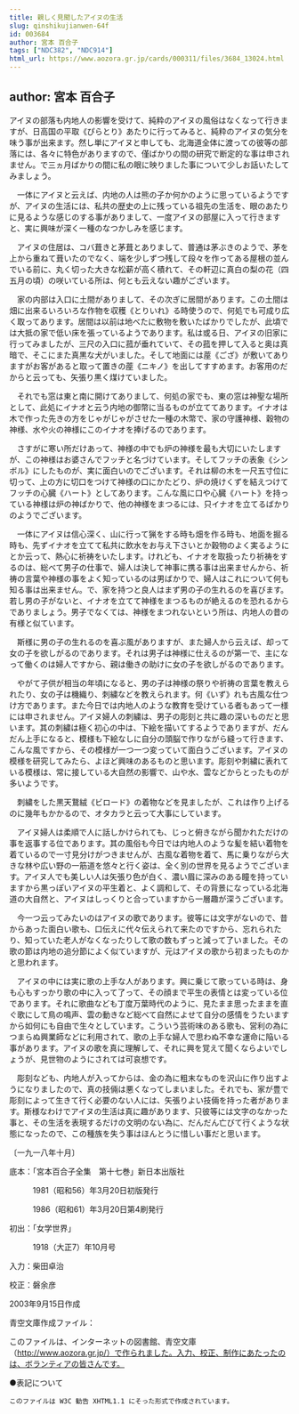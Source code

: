 ```yaml
---
title: 親しく見聞したアイヌの生活
slug: qinshikujianwen-64f
id: 003684
author: 宮本 百合子
tags: ["NDC382", "NDC914"]
html_url: https://www.aozora.gr.jp/cards/000311/files/3684_13024.html
---
```


## author: 宮本 百合子

アイヌの部落も内地人の影響を受けて、純粋のアイヌの風俗はなくなって行きますが、日高国の平取《ぴらとり》あたりに行ってみると、純粋のアイヌの気分を味う事が出来ます。然し単にアイヌと申しても、北海道全体に渡っての彼等の部落には、各々に特色がありますので、僅ばかりの間の研究で断定的な事は申されません。で三ヵ月ばかりの間に私の眼に映りました事について少しお話いたしてみましょう。



　一体にアイヌと云えば、内地の人は熊の子か何かのように思っているようですが、アイヌの生活には、私共の歴史の上に残っている祖先の生活を、眼のあたりに見るような感じのする事がありまして、一度アイヌの部屋に入って行きますと、実に興味が深く一種のなつかしみを感じます。

　アイヌの住居は、コバ葺きと茅葺とありまして、普通は茅ぶきのようで、茅を上から重ねて葺いたのでなく、端を少しずつ残して段々を作ってある屋根の並んでいる前に、丸く切った大きな松薪が高く積れて、その軒辺に真白の梨の花（四五月の頃）の咲いている所は、何とも云えない趣がございます。

　家の内部は入口に土間がありまして、その次ぎに居間があります。この土間は畑に出来るいろいろな作物を収穫《とりいれ》る時使うので、何処でも可成り広く取ってあります。居間は以前は地べたに敷物を敷いたばかりでしたが、此頃では大抵の家で低い床を張っているようであります。私は或る日、アイヌの旧家に行ってみましたが、三尺の入口に菰が垂れていて、その菰を押して入ると奥は真暗で、そこにまた真黒な犬がいました。そして地面には蓙《ござ》が敷いてありますがお客があると取って置きの蓙《ニキノ》を出してすすめます。お客用のだからと云っても、矢張り黒く煤けていました。

　それでも窓は東と南に開けてありまして、何処の家でも、東の窓は神聖な場所として、此処にイナオと云う内地の御幣に当るものが立ててあります。イナオは木で作った先きの方をじゃがじゃがさせた一種の木幣で、家の守護神様、穀物の神様、水や火の神様にこのイナオを捧げるのであります。

　さすがに寒い所だけあって、神様の中でも炉の神様を最も大切にいたしますが、この神様はお婆さんでフッチと名づけています。そしてフッチの表象《シンボル》にしたものが、実に面白いのでございます。それは柳の木を一尺五寸位に切って、上の方に切口をつけて神様の口にかたどり、炉の焼けくずを結えつけてフッチの心臓《ハート》としてあります。こんな風に口や心臓《ハート》を持っている神様は炉の神ばかりで、他の神様をまつるには、只イナオを立てるばかりのようでございます。

　一体にアイヌは信心深く、山に行って猟をする時も畑を作る時も、地面を掘る時も、先ずイナオを立てて私共に飲水をお与え下さいとか穀物のよく実るようにとか云って、熱心に祈祷をいたします。けれども、イナオを取扱ったり祈祷をするのは、総べて男子の仕事で、婦人は決して神事に携る事は出来ませんから、祈祷の言葉や神様の事をよく知っているのは男ばかりで、婦人はこれについて何も知る事は出来ません。で、家を持つと良人はまず男の子の生れるのを喜びます。若し男の子がないと、イナオを立てて神様をまつるものが絶えるのを恐れるからでありましょう。男子でなくては、神様をまつれないという所は、内地人の昔の有様と似ています。

　斯様に男の子の生れるのを喜ぶ風がありますが、また婦人から云えば、却って女の子を欲しがるのであります。それは男子は神様に仕えるのが第一で、主になって働くのは婦人ですから、親は働きの助けに女の子を欲しがるのであります。

　やがて子供が相当の年頃になると、男の子は神様の祭りや祈祷の言葉を教えられたり、女の子は機織り、刺繍などを教えられます。何《いず》れも古風な仕つけ方であります。また今日では内地人のような教育を受けている者もあって一様には申されません。アイヌ婦人の刺繍は、男子の彫刻と共に趣の深いものだと思います。其の刺繍は極く初心の中は、下絵を描いてするようでありますが、だんだん上手になると、模様も下絵なしに自分の頭脳で作りながら縫って行きます、こんな風ですから、その模様が一つ一つ変っていて面白うございます。アイヌの模様を研究してみたら、よほど興味のあるものと思います。彫刻や刺繍に表れている模様は、常に接している大自然の影響で、山や水、雲などからとったものが多いようです。

　刺繍をした黒天鵞絨《ビロード》の着物などを見ましたが、これは作り上げるのに幾年もかかるので、オタカラと云って大事にしています。

　アイヌ婦人は柔順で人に話しかけられても、じっと俯きながら聞かれただけの事を返事する位であります。其の風俗も今日では内地人のような髪を結い着物を着ているので一寸見分けがつきませんが、古風な着物を着て、馬に乗りながら大きな林や広い野の一筋道を悠々と行く姿は、全く別の世界を見るようでございます。アイヌ人でも美しい人は矢張り色が白く、濃い眉に深みのある瞳を持っていますから黒っぽいアイヌの平生着と、よく調和して、その背景になっている北海道の大自然と、アイヌはしっくりと合っていますから一層趣が深うございます。



　今一つ云ってみたいのはアイヌの歌であります。彼等には文字がないので、昔からあった面白い歌も、口伝えに代々伝えられて来たのですから、忘れられたり、知っていた老人がなくなったりして歌の数もずっと減って了いました。その歌の節は内地の追分節によく似ていますが、元はアイヌの歌から初まったものかと思われます。

　アイヌの中には実に歌の上手な人があります。興に乗じて歌っている時は、身も心もすっかり歌の中に入って了って、その顔まで平生の表情とは変っている位であります。それに歌曲なども丁度万葉時代のように、見たまま思ったままを直ぐ歌にして鳥の鳴声、雲の動きなど総べて自然によせて自分の感情をうたいますから如何にも自由で生々としています。こういう芸術味のある歌も、営利の為につまらぬ興業師などに利用されて、歌の上手な婦人で思わぬ不幸な運命に陥いる事があります。アイヌの歌を真に理解して、それに興を覚えて聞くならよいでしょうが、見世物のようにされては可哀想です。



　彫刻なども、内地人が入ってからは、金の為に粗末なものを沢山に作り出すようになりましたので、真の技倆は悪くなってしまいました。それでも、家が豊で彫刻によって生きて行く必要のない人には、矢張りよい技倆を持った者があります。斯様なわけでアイヌの生活は真に趣があります、只彼等には文字のなかった事と、その生活を表現するだけの文明のない為に、だんだん亡びて行くような状態になったので、この種族を失う事はほんとうに惜しい事だと思います。

〔一九一八年十月〕













底本：「宮本百合子全集　第十七巻」新日本出版社


　　　1981（昭和56）年3月20日初版発行

　　　1986（昭和61）年3月20日第4刷発行

初出：「女学世界」

　　　1918（大正7）年10月号

入力：柴田卓治

校正：磐余彦

2003年9月15日作成

青空文庫作成ファイル：

このファイルは、インターネットの図書館、青空文庫（http://www.aozora.gr.jp/）で作られました。入力、校正、制作にあたったのは、ボランティアの皆さんです。











●表記について


	このファイルは W3C 勧告 XHTML1.1 にそった形式で作成されています。